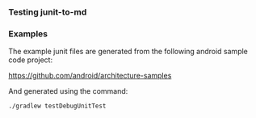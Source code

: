 ### Testing junit-to-md

### Examples

The example junit files are generated from the following android sample code project:

https://github.com/android/architecture-samples

And generated using the command:

```
./gradlew testDebugUnitTest
```